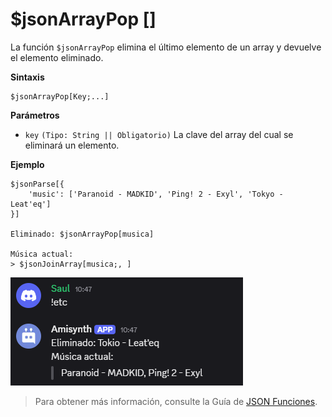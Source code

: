 
# $jsonArrayPop []
La función `$jsonArrayPop` elimina el último elemento de un array y devuelve el elemento eliminado.  

**Sintaxis**  
```plaintext
$jsonArrayPop[Key;...]
```

**Parámetros**  
- `key` `(Tipo: String || Obligatorio)` La clave del array del cual se eliminará un elemento.  

**Ejemplo**  
```plaintext
$jsonParse[{
    'music': ['Paranoid - MADKID', 'Ping! 2 - Exyl', 'Tokyo - Leat'eq']
}]

Eliminado: $jsonArrayPop[musica]

Música actual:
> $jsonJoinArray[musica;, ]
```  

![alt text](image-48.png)


> Para obtener más información, consulte la Guía de [JSON Funciones](/General/json-funciones.md).